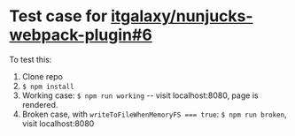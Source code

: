 # Test case for [itgalaxy/nunjucks-webpack-plugin#6](https://github.com/itgalaxy/nunjucks-webpack-plugin/issues/6)

To test this:

1. Clone repo
2. `$ npm install`
3. Working case: `$ npm run working` -- visit localhost:8080, page is rendered.
4. Broken case, with `writeToFileWhenMemoryFS === true`: `$ npm run broken`, visit localhost:8080
